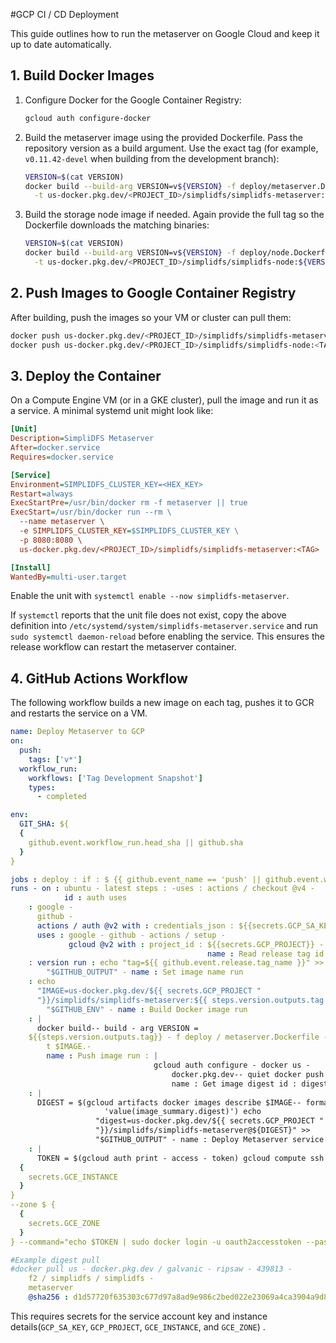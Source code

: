 #GCP CI / CD Deployment

This guide outlines how to run the metaserver on Google Cloud and keep it up to date automatically.

## 1. Build Docker Images
1. Configure Docker for the Google Container Registry:
   ```sh
   gcloud auth configure-docker
   ```
2. Build the metaserver image using the provided Dockerfile. Pass the repository
   version as a build argument. Use the exact tag (for example, `v0.11.42-devel`
   when building from the development branch):
   ```sh
   VERSION=$(cat VERSION)
   docker build --build-arg VERSION=v${VERSION} -f deploy/metaserver.Dockerfile \
     -t us-docker.pkg.dev/<PROJECT_ID>/simplidfs/simplidfs-metaserver:${VERSION} .
   ```
3. Build the storage node image if needed. Again provide the full tag so the
   Dockerfile downloads the matching binaries:
   ```sh
   VERSION=$(cat VERSION)
   docker build --build-arg VERSION=v${VERSION} -f deploy/node.Dockerfile \
     -t us-docker.pkg.dev/<PROJECT_ID>/simplidfs/simplidfs-node:${VERSION} .
   ```

## 2. Push Images to Google Container Registry
After building, push the images so your VM or cluster can pull them:
```sh
docker push us-docker.pkg.dev/<PROJECT_ID>/simplidfs/simplidfs-metaserver:<TAG>
docker push us-docker.pkg.dev/<PROJECT_ID>/simplidfs/simplidfs-node:<TAG>
```

## 3. Deploy the Container
On a Compute Engine VM (or in a GKE cluster), pull the image and run it as a service. A minimal systemd unit might look like:
```ini
[Unit]
Description=SimpliDFS Metaserver
After=docker.service
Requires=docker.service

[Service]
Environment=SIMPLIDFS_CLUSTER_KEY=<HEX_KEY>
Restart=always
ExecStartPre=/usr/bin/docker rm -f metaserver || true
ExecStart=/usr/bin/docker run --rm \
  --name metaserver \
  -e SIMPLIDFS_CLUSTER_KEY=$SIMPLIDFS_CLUSTER_KEY \
  -p 8080:8080 \
  us-docker.pkg.dev/<PROJECT_ID>/simplidfs/simplidfs-metaserver:<TAG>

[Install]
WantedBy=multi-user.target
```
Enable the unit with `systemctl enable --now simplidfs-metaserver`.

If `systemctl` reports that the unit file does not exist, copy the above
definition into `/etc/systemd/system/simplidfs-metaserver.service` and run
`sudo systemctl daemon-reload` before enabling the service. This ensures the
release workflow can restart the metaserver container.

## 4. GitHub Actions Workflow
The following workflow builds a new image on each tag, pushes it to GCR and restarts the service on a VM.
```yaml
name: Deploy Metaserver to GCP
on:
  push:
    tags: ['v*']
  workflow_run:
    workflows: ['Tag Development Snapshot']
    types:
      - completed

env:
  GIT_SHA: ${
  {
    github.event.workflow_run.head_sha || github.sha
  }
}

jobs : deploy : if : $ {{ github.event_name == 'push' || github.event.workflow_run.conclusion == 'success' }}
runs - on : ubuntu - latest steps : -uses : actions / checkout @v4 -
            id : auth uses
    : google -
      github -
      actions / auth @v2 with : credentials_json : ${{secrets.GCP_SA_KEY}} -
      uses : google - github - actions / setup -
             gcloud @v2 with : project_id : ${{secrets.GCP_PROJECT}} -
                                            name : Read release tag id
    : version run : echo "tag=${{ github.event.release.tag_name }}" >>
        "$GITHUB_OUTPUT" - name : Set image name run
    : echo
      "IMAGE=us-docker.pkg.dev/${{ secrets.GCP_PROJECT "
      "}}/simplidfs/simplidfs-metaserver:${{ steps.version.outputs.tag }}" >>
        "$GITHUB_ENV" - name : Build Docker image run
    : |
      docker build-- build - arg VERSION =
    ${{steps.version.outputs.tag}} - f deploy / metaserver.Dockerfile -
        t $IMAGE.-
        name : Push image run : |
                                gcloud auth configure - docker us -
                                    docker.pkg.dev-- quiet docker push $IMAGE -
                                    name : Get image digest id : digest run
    : |
      DIGEST = $(gcloud artifacts docker images describe $IMAGE-- format =
                     'value(image_summary.digest)') echo
                   "digest=us-docker.pkg.dev/${{ secrets.GCP_PROJECT "
                   "}}/simplidfs/simplidfs-metaserver@${DIGEST}" >>
                   "$GITHUB_OUTPUT" - name : Deploy Metaserver service run
    : |
      TOKEN = $(gcloud auth print - access - token) gcloud compute ssh $ {
  {
    secrets.GCE_INSTANCE
  }
}
--zone $ {
  {
    secrets.GCE_ZONE
  }
} --command="echo $TOKEN | sudo docker login -u oauth2accesstoken --password-stdin https://us-docker.pkg.dev && sudo docker pull ${{ steps.digest.outputs.digest }} && sudo sed -i \"s#simplidfs-metaserver:[^ ]*#simplidfs-metaserver:${{ steps.version.outputs.tag }}#\" /etc/systemd/system/simplidfs-metaserver.service && sudo sed -i \"s#Environment=SIMPLIDFS_CLUSTER_KEY=.*#Environment=SIMPLIDFS_CLUSTER_KEY=${{ secrets.SIMPLIDFS_CLUSTER_KEY }}#\" /etc/systemd/system/simplidfs-metaserver.service && sudo systemctl daemon-reload && sudo systemctl restart simplidfs-metaserver || sudo systemctl enable --now simplidfs-metaserver"

#Example digest pull
#docker pull us - docker.pkg.dev / galvanic - ripsaw - 439813 -                \
    f2 / simplidfs / simplidfs -                                               \
    metaserver                                                                 \
    @sha256 : d1d57720f635303c677d97a8ad9e986c2bed022e23069a4ca3904a9d87783e4c
```
This requires secrets for
the service account key and instance
    details(`GCP_SA_KEY`, `GCP_PROJECT`, `GCE_INSTANCE`, and `GCE_ZONE`)
        .
